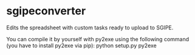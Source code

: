 # sgipeconverter
Edits the spreadsheet with custom tasks ready to upload to SGIPE.

You can compile it by yourself with py2exe using the following command (you have to install py2exe via pip):
python setup.py py2exe
